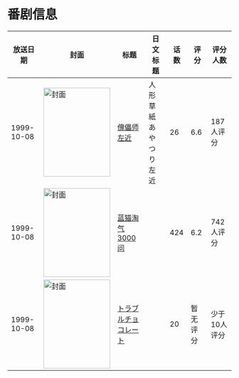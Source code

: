 # 番剧信息

|放送日期|封面|标题|日文标题|话数|评分|评分人数|
|---|---|---|---|---|---|---|
|1999-10-08|<img src="https://lain.bgm.tv/pic/cover/c/ca/4b/4040_DU533.jpg" alt="封面" style="width:150px;height:200px;object-fit:cover;">|[傀儡师左近](https://bangumi.tv/subject/4040)|人形草紙 あやつり左近|26|6.6|187人评分|
|1999-10-08|<img src="https://lain.bgm.tv/pic/cover/c/da/51/10220_3tGGW.jpg" alt="封面" style="width:150px;height:200px;object-fit:cover;">|[蓝猫淘气3000问](https://bangumi.tv/subject/10220)||424|6.2|742人评分|
|1999-10-08|<img src="https://lain.bgm.tv/pic/cover/c/b0/66/181495_hnHKr.jpg" alt="封面" style="width:150px;height:200px;object-fit:cover;">|[トラブルチョコレート](https://bangumi.tv/subject/181495)||20|暂无评分|少于10人评分|
